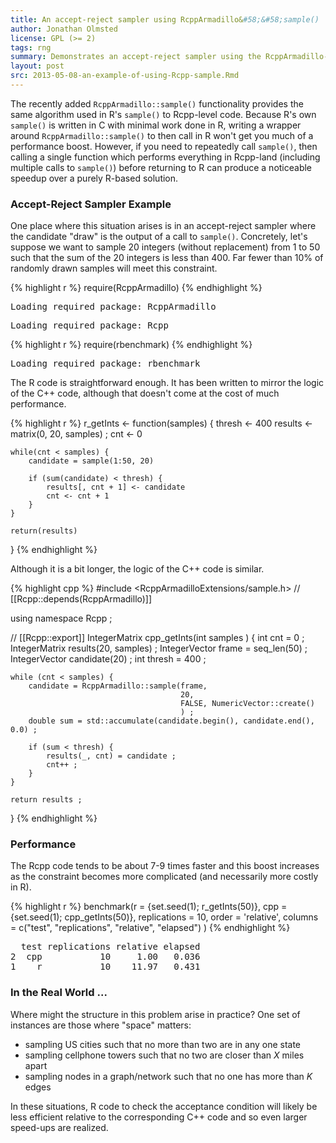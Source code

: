 ```yaml
---
title: An accept-reject sampler using RcppArmadillo&#58;&#58;sample()
author: Jonathan Olmsted
license: GPL (>= 2)
tags: rng
summary: Demonstrates an accept-reject sampler using the RcppArmadillo-based `sample()` implementation
layout: post
src: 2013-05-08-an-example-of-using-Rcpp-sample.Rmd
---
```


The recently added `RcppArmadillo::sample()` functionality provides the same
algorithm used in R's `sample()` to Rcpp-level code. Because R's own `sample()`
is written in C with minimal work done in R, writing a wrapper around
`RcppArmadillo::sample()` to then call in R won't get you much of a performance
boost. However, if you need to repeatedly call `sample()`, then calling a single
function which performs everything in Rcpp-land (including multiple calls to
`sample()`) before returning to R can produce a noticeable speedup over a purely
R-based solution.

### Accept-Reject Sampler Example

One place where this situation arises is in an accept-reject sampler where the
candidate "draw" is the output of a call to `sample()`. Concretely, let's
suppose we want to sample 20 integers (without replacement) from 1 to 50 such
that the sum of the 20 integers is less than 400. Far fewer than 10% of randomly
drawn samples will meet this constraint.


{% highlight r %}
require(RcppArmadillo)
{% endhighlight %}



<pre class="output">
Loading required package: RcppArmadillo
</pre>



<pre class="output">
Loading required package: Rcpp
</pre>



{% highlight r %}
require(rbenchmark)
{% endhighlight %}



<pre class="output">
Loading required package: rbenchmark
</pre>


The R code is straightforward enough. It has been written to mirror the logic of
the C++ code, although that doesn't come at the cost of much performance.




{% highlight r %}
r_getInts <- function(samples) {
    thresh <- 400
    results <- matrix(0, 20, samples) ;
    cnt <-  0

    while(cnt < samples) {
        candidate = sample(1:50, 20)

        if (sum(candidate) < thresh) {
            results[, cnt + 1] <- candidate
            cnt <- cnt + 1
        }
    }

    return(results)
}
{% endhighlight %}


Although it is a bit longer, the logic of the C++ code is similar.


{% highlight cpp %}
#include <RcppArmadilloExtensions/sample.h>
// [[Rcpp::depends(RcppArmadillo)]]

using namespace Rcpp ;

// [[Rcpp::export]]
IntegerMatrix cpp_getInts(int samples
                          ) {
    int cnt = 0 ;
    IntegerMatrix results(20, samples) ;
    IntegerVector frame = seq_len(50) ;
    IntegerVector candidate(20) ;
    int thresh = 400 ;
  
    while (cnt < samples) {
        candidate = RcppArmadillo::sample(frame, 
                                          20, 
                                          FALSE, NumericVector::create()
                                          ) ;
        double sum = std::accumulate(candidate.begin(), candidate.end(), 0.0) ;
    
        if (sum < thresh) {
            results(_, cnt) = candidate ;
            cnt++ ;
        }
    }
  
    return results ;
}
{% endhighlight %}


### Performance

The Rcpp code tends to be about 7-9 times faster and this boost increases as the
constraint becomes more complicated (and necessarily more costly in R).


{% highlight r %}
benchmark(r = {set.seed(1); r_getInts(50)},
          cpp = {set.seed(1); cpp_getInts(50)},
          replications = 10,
          order = 'relative',
          columns = c("test", "replications", "relative", "elapsed")
          ) 
{% endhighlight %}



<pre class="output">
  test replications relative elapsed
2  cpp           10     1.00   0.036
1    r           10    11.97   0.431
</pre>




### In the Real World ...

Where might the structure in this problem arise in practice? One set of
instances are those where "space" matters:

- sampling US cities such that no more than two are in any one state
- sampling cellphone towers such that no two are closer than *X* miles apart
- sampling nodes in a graph/network such that no one has more than *K* edges


In these situations, R code to check the acceptance condition will likely be
less efficient relative to the corresponding C++ code and so even larger
speed-ups are realized.

